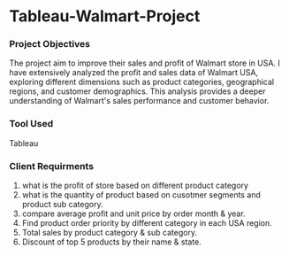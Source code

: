 # Tableau-Walmart-Project

### Project Objectives 

The project aim to improve their sales and profit of Walmart store in USA. I have extensively analyzed the profit and sales data of Walmart USA, exploring different dimensions such as product categories, geographical regions, and customer demographics. This analysis provides a deeper understanding of Walmart's sales performance and customer behavior.

### Tool Used

Tableau 

### Client Requirments 

1. what is the profit of store based on different product category </br>
2. what is the quantity of product based on cusotmer segments and product sub category. </br>
3. compare average profit and unit price by order month & year. </br>
4. Find product order priority by different category in each USA region. </br>
5. Total sales by product category & sub category. </br>
6. Discount of top 5 products by their name & state. </br>
